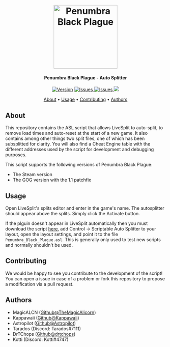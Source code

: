 <h1 align="center">
  <br>
  <img src="https://raw.githubusercontent.com/Astropilot/PenumbraBPAutoSplitter/master/images/pbp.jpg" alt="Penumbra Black Plague" width="200">
</h1>

<h4 align="center">
Penumbra Black Plague - Auto Splitter</h4>

<p align="center">
  <a href="https://github.com/Astropilot/PenumbraBPAutoSplitter/releases/latest"><img src="https://img.shields.io/github/release/Astropilot/PenumbraBPAutoSplitter.svg" alt="Version"></a>
  <a href="https://github.com/Astropilot/PenumbraBPAutoSplitter/issues">
    <img src="https://img.shields.io/github/issues/Astropilot/PenumbraBPAutoSplitter"
         alt="Issues">
  </a>
  <a href="https://github.com/Astropilot/PenumbraBPAutoSplitter/pulls">
    <img src="https://img.shields.io/github/issues-pr-raw/Astropilot/PenumbraBPAutoSplitter"
         alt="Issues">
  </a>
  <img src="https://img.shields.io/badge/Made%20with-%E2%9D%A4%EF%B8%8F-yellow.svg">
</p>

<p align="center">
  <a href="#about">About</a> •
  <a href="#usage">Usage</a> •
  <a href="#contributing">Contributing</a> •
  <a href="#authors">Authors</a>
</p>

## About

This repository contains the ASL script that allows LiveSplit to auto-split, to remove load times and auto-reset at the start of a new game.
It also contains among other things two split files, one of which has been subsplitted for clarity. You will also find a Cheat Engine table with the different addresses used by the script for development and debugging purposes.

This script supports the following versions of Penumbra Black Plague:
* The Steam version
* The GOG version with the 1.1 patchfix

## Usage

Open LiveSplit's splits editor and enter in the game's name. The autosplitter should appear above the splits. Simply click the Activate button.

If the plguin doesn't appear in LiveSplit automatically then you must download the script [here](https://github.com/Astropilot/PenumbraBPAutoSplitter/releases/latest), add Control -> Scriptable Auto Splitter to your layout, open the layout settings, and point it to the file `Penumbra_Black_Plague.asl`. This is generally only used to test new scripts and normally shouldn't be used.

## Contributing

We would be happy to see you contribute to the development of the script!
You can open a issue in case of a problem or fork this repository to propose a modification via a pull request.

## Authors

* MagicALCN ([Github@TheMagicAlicorn](https://github.com/TheMagicAlicorn))
* Kappawaii ([Github@Kappawaii](https://github.com/Kappawaii))
* Astropilot ([Github@Astropilot](https://github.com/Astropilot))
* Tarados (Discord: Tarados#7111)
* DrTChops ([Github@drtchops](https://github.com/drtchops))
* Kotti (Discord: Kotti#4747)
